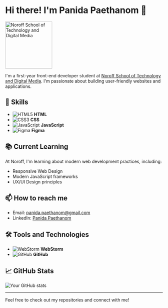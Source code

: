 # Hi there! I'm Panida Paethanom 👋

<picture>
  <source media="(prefers-color-scheme: dark)" srcset="https://xcruiter.no/wp-content/uploads/2023/12/noroff-logo-xcruiter.png">
  <source media="(prefers-color-scheme: light)" srcset="https://static.noroff.no/cms/noroff/noroff-logo.png">
  <img alt="Noroff School of Technology and Digital Media" src="https://static.noroff.no/cms/noroff/noroff-logo.png" width="150" height="auto">
</picture>

I'm a first-year front-end developer student at [Noroff School of Technology and Digital Media](https://www.noroff.no). I'm passionate about building user-friendly websites and applications.

## 🚀 Skills

- ![HTML5](https://img.shields.io/badge/HTML5-E34F26?style=for-the-badge&logo=html5&logoColor=white) **HTML**
- ![CSS3](https://img.shields.io/badge/CSS3-1572B6?style=for-the-badge&logo=css3&logoColor=white) **CSS**
- ![JavaScript](https://img.shields.io/badge/JavaScript-F7DF1E?style=for-the-badge&logo=javascript&logoColor=black) **JavaScript**
- ![Figma](https://img.shields.io/badge/Figma-F24E1E?style=for-the-badge&logo=figma&logoColor=white) **Figma**


## 📚 Current Learning

At Noroff, I'm learning about modern web development practices, including:

- Responsive Web Design
- Modern JavaScript frameworks
- UX/UI Design principles

## 📫 How to reach me

- Email: [panida.paethanom@gmail.com](mailto:panida.paethanom@gmail.com)
- LinkedIn: [Panida Paethanom](https://www.linkedin.com/in/panida-paethanom-8a6317239/)


## 🛠️ Tools and Technologies

- ![WebStorm](https://img.shields.io/badge/WebStorm-000000?style=flat-square&logo=WebStorm&logoColor=white) **WebStorm**
- ![GitHub](https://img.shields.io/badge/GitHub-181717?style=flat-square&logo=github&logoColor=white) **GitHub**

## 📈 GitHub Stats

![Your GitHub stats](https://github-readme-stats.vercel.app/api?username=Panida287&show_icons=true&theme=radical)

---

Feel free to check out my repositories and connect with me!
